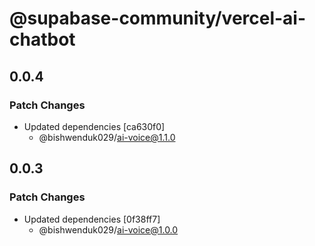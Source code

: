 # @supabase-community/vercel-ai-chatbot

## 0.0.4

### Patch Changes

- Updated dependencies [ca630f0]
  - @bishwenduk029/ai-voice@1.1.0

## 0.0.3

### Patch Changes

- Updated dependencies [0f38ff7]
  - @bishwenduk029/ai-voice@1.0.0
